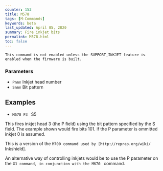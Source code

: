 ```yaml
---
counter: 153
title: M578
tags: [M-Commands] 
keywords: beta 
last_updated: April 05, 2020 
summary: Fire inkjet bits 
permalink: M578.html
toc: false 
---
```



`This command is not enabled unless the SUPPORT_INKJET feature is enabled when the firmware is built.`

### Parameters

* `Pnnn` Inkjet head number
* `Snnn` Bit pattern

## Examples

* ` M578 P3  ` S5

This fires inkjet head 3 (the P field) using the bit pattern specified by the S field. The example shown would fire bits 101. If the P parameter is ommitted inkjet 0 is assumed.

This is a version of the ` M700 command used by [http://reprap.org/wiki/ ` Inkshield].

An alternative way of controlling inkjets would be to use the P parameter on the ` G1 command, in conjunction with the M670  ` command.

